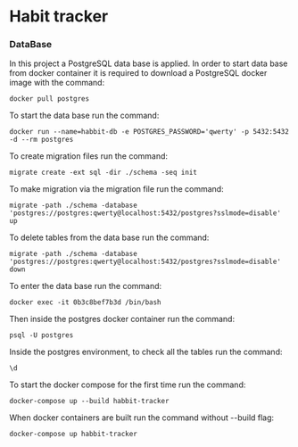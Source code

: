 # Habit tracker

### DataBase

In this project a PostgreSQL data base is applied. In order to start data base from docker container it is required to download a PostgreSQL docker image with the command:

```
docker pull postgres
```

To start the data base run the command:

```
docker run --name=habbit-db -e POSTGRES_PASSWORD='qwerty' -p 5432:5432 -d --rm postgres
```

To create migration files run the command:

```
migrate create -ext sql -dir ./schema -seq init
```

To make migration via the migration file run the command:

```
migrate -path ./schema -database 'postgres://postgres:qwerty@localhost:5432/postgres?sslmode=disable' up
```

To delete tables from the data base run the command:

```
migrate -path ./schema -database 'postgres://postgres:qwerty@localhost:5432/postgres?sslmode=disable' down
```

To enter the data base run the command:

```
docker exec -it 0b3c8bef7b3d /bin/bash
```

Then inside the postgres docker container run the command:

```
psql -U postgres
```

Inside the postgres environment, to check all the tables run the command:

```
\d
```

To start the docker compose for the first time run the command:

```
docker-compose up --build habbit-tracker
```

When docker containers are built run the command without --build flag:

```
docker-compose up habbit-tracker
```
